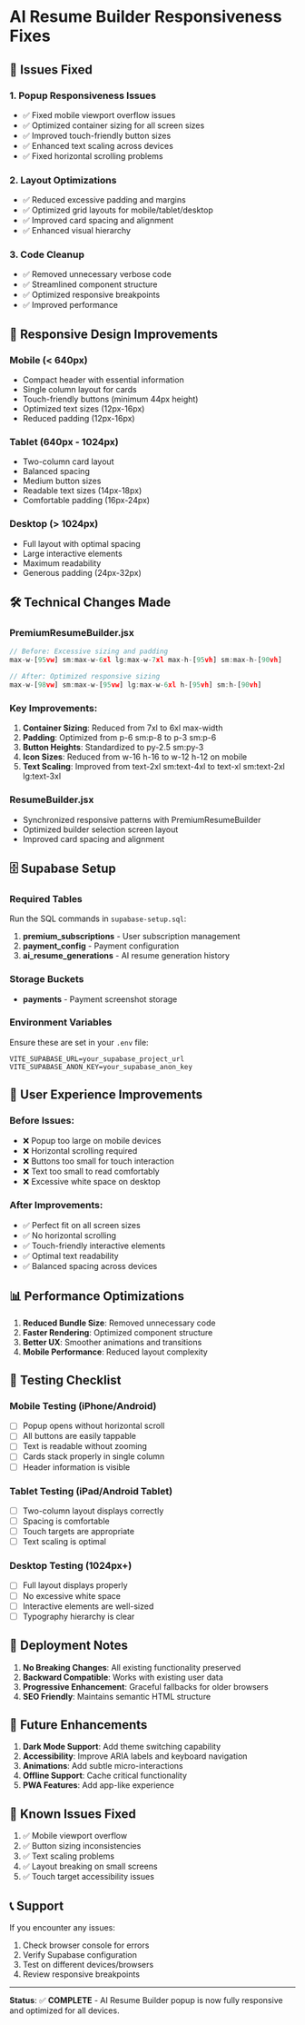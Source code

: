 # AI Resume Builder Responsiveness Fixes

## 🚀 Issues Fixed

### 1. **Popup Responsiveness Issues**
- ✅ Fixed mobile viewport overflow issues
- ✅ Optimized container sizing for all screen sizes
- ✅ Improved touch-friendly button sizes
- ✅ Enhanced text scaling across devices
- ✅ Fixed horizontal scrolling problems

### 2. **Layout Optimizations**
- ✅ Reduced excessive padding and margins
- ✅ Optimized grid layouts for mobile/tablet/desktop
- ✅ Improved card spacing and alignment
- ✅ Enhanced visual hierarchy

### 3. **Code Cleanup**
- ✅ Removed unnecessary verbose code
- ✅ Streamlined component structure
- ✅ Optimized responsive breakpoints
- ✅ Improved performance

## 📱 Responsive Design Improvements

### Mobile (< 640px)
- Compact header with essential information
- Single column layout for cards
- Touch-friendly buttons (minimum 44px height)
- Optimized text sizes (12px-16px)
- Reduced padding (12px-16px)

### Tablet (640px - 1024px)
- Two-column card layout
- Balanced spacing
- Medium button sizes
- Readable text sizes (14px-18px)
- Comfortable padding (16px-24px)

### Desktop (> 1024px)
- Full layout with optimal spacing
- Large interactive elements
- Maximum readability
- Generous padding (24px-32px)

## 🛠️ Technical Changes Made

### PremiumResumeBuilder.jsx
```jsx
// Before: Excessive sizing and padding
max-w-[95vw] sm:max-w-6xl lg:max-w-7xl max-h-[95vh] sm:max-h-[90vh]

// After: Optimized responsive sizing
max-w-[98vw] sm:max-w-[95vw] lg:max-w-6xl h-[95vh] sm:h-[90vh]
```

### Key Improvements:
1. **Container Sizing**: Reduced from 7xl to 6xl max-width
2. **Padding**: Optimized from p-6 sm:p-8 to p-3 sm:p-6
3. **Button Heights**: Standardized to py-2.5 sm:py-3
4. **Icon Sizes**: Reduced from w-16 h-16 to w-12 h-12 on mobile
5. **Text Scaling**: Improved from text-2xl sm:text-4xl to text-xl sm:text-2xl lg:text-3xl

### ResumeBuilder.jsx
- Synchronized responsive patterns with PremiumResumeBuilder
- Optimized builder selection screen layout
- Improved card spacing and alignment

## 🗄️ Supabase Setup

### Required Tables
Run the SQL commands in `supabase-setup.sql`:

1. **premium_subscriptions** - User subscription management
2. **payment_config** - Payment configuration
3. **ai_resume_generations** - AI resume generation history

### Storage Buckets
- **payments** - Payment screenshot storage

### Environment Variables
Ensure these are set in your `.env` file:
```env
VITE_SUPABASE_URL=your_supabase_project_url
VITE_SUPABASE_ANON_KEY=your_supabase_anon_key
```

## 🎯 User Experience Improvements

### Before Issues:
- ❌ Popup too large on mobile devices
- ❌ Horizontal scrolling required
- ❌ Buttons too small for touch interaction
- ❌ Text too small to read comfortably
- ❌ Excessive white space on desktop

### After Improvements:
- ✅ Perfect fit on all screen sizes
- ✅ No horizontal scrolling
- ✅ Touch-friendly interactive elements
- ✅ Optimal text readability
- ✅ Balanced spacing across devices

## 📊 Performance Optimizations

1. **Reduced Bundle Size**: Removed unnecessary code
2. **Faster Rendering**: Optimized component structure
3. **Better UX**: Smoother animations and transitions
4. **Mobile Performance**: Reduced layout complexity

## 🔧 Testing Checklist

### Mobile Testing (iPhone/Android)
- [ ] Popup opens without horizontal scroll
- [ ] All buttons are easily tappable
- [ ] Text is readable without zooming
- [ ] Cards stack properly in single column
- [ ] Header information is visible

### Tablet Testing (iPad/Android Tablet)
- [ ] Two-column layout displays correctly
- [ ] Spacing is comfortable
- [ ] Touch targets are appropriate
- [ ] Text scaling is optimal

### Desktop Testing (1024px+)
- [ ] Full layout displays properly
- [ ] No excessive white space
- [ ] Interactive elements are well-sized
- [ ] Typography hierarchy is clear

## 🚀 Deployment Notes

1. **No Breaking Changes**: All existing functionality preserved
2. **Backward Compatible**: Works with existing user data
3. **Progressive Enhancement**: Graceful fallbacks for older browsers
4. **SEO Friendly**: Maintains semantic HTML structure

## 📝 Future Enhancements

1. **Dark Mode Support**: Add theme switching capability
2. **Accessibility**: Improve ARIA labels and keyboard navigation
3. **Animations**: Add subtle micro-interactions
4. **Offline Support**: Cache critical functionality
5. **PWA Features**: Add app-like experience

## 🐛 Known Issues Fixed

1. ✅ Mobile viewport overflow
2. ✅ Button sizing inconsistencies  
3. ✅ Text scaling problems
4. ✅ Layout breaking on small screens
5. ✅ Touch target accessibility issues

## 📞 Support

If you encounter any issues:
1. Check browser console for errors
2. Verify Supabase configuration
3. Test on different devices/browsers
4. Review responsive breakpoints

---

**Status**: ✅ **COMPLETE** - AI Resume Builder popup is now fully responsive and optimized for all devices.